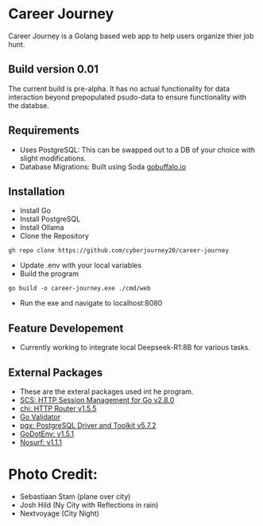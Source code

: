 # Career Journey 
Career Journey is a Golang based web app to help users organize thier job hunt. 

## Build version 0.01
The current build is pre-alpha. It has no actual functionality for data interaction beyond prepopulated psudo-data to ensure functionality with the databse. 

## Requirements
- Uses PostgreSQL: This can be swapped out to a DB of your choice with slight modifications. 
- Database Migrations: Built using Soda [gobuffalo.io](https://gobuffalo.io/documentation/database/migrations/)
## Installation 
- Install Go
- Install PostgreSQL
- Install Ollama
- Clone the Repository 
```
gh repo clone https://github.com/cyberjourney20/career-journey
```
- Update .env with your local variables
- Build the program
```
go build -o career-journey.exe ./cmd/web 
```
- Run the exe and navigate to localhost:8080

## Feature Developement
- Currently working to integrate local Deepseek-R1:8B for various tasks.

## External Packages
- These are the exteral packages used int he program. 
- [SCS: HTTP Session Management for Go v2.8.0](github.com/alexedwards/scs)
- [chi: HTTP Router v1.5.5](https://github.com/go-chi/chi)
- [Go Validator](https://github.com/asaskevich/govalidator)
- [pgx: PostgreSQL Driver and Toolkit v5.7.2](github.com/jackc/pgx)
- [GoDotEnv: v1.5.1](github.com/joho/godotenv)
- [Nosurf: v1.1.1](github.com/justinas/nosurf)

# Photo Credit: 
- Sebastiaan Stam (plane over city)
- Josh Hild (Ny City with Reflections in rain)
- Nextvoyage (City Night)


